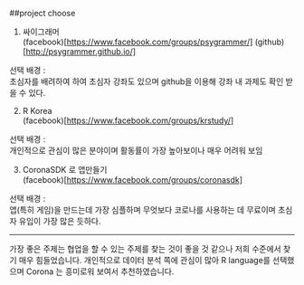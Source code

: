 ##project choose

1. 싸이그래머   
   (facebook)[https://www.facebook.com/groups/psygrammer/]
   (github)[http://psygrammer.github.io/]
   
선택 배경 :   
초심자를 배려하여 하여 초심자 강좌도 있으며 github을 이용해 강좌 내 과제도 확인 받을 수 있다. 

2. R Korea   
   (facebook)[https://www.facebook.com/groups/krstudy/]
   
선택 배경 :   
개인적으로 관심이 많은 분야이며 활동률이 가장 높아보이나 매우 어려워 보임

3. CoronaSDK 로 앱만들기  
   (facebook)[https://www.facebook.com/groups/coronasdk]

선택 배경 :   
앱(특히 게임)을 만드는데 가장 심플하며 무엇보다 코로나를 사용하는 데 무료이며 초심자 유입이 가장 많은 듯하다.

---
 가장 좋은 주제는 협업을 할 수 있는 주제를 찾는 것이 좋을 것 같으나 저희 수준에서 찾기 매우 힘들었습니다. 
 개인적으로 데이터 분석 쪽에 관심이 많아 R language를 선택했으며 Corona 는 흥미로워 보여서 추천하였습니다.

